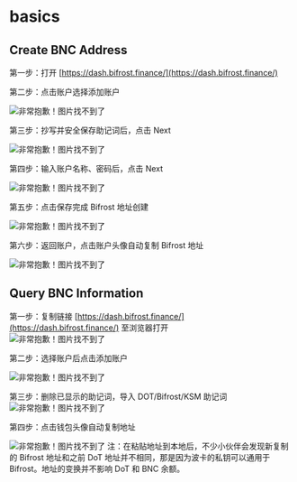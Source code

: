 # basics

## Create BNC Address

第一步：打开 [https://dash.bifrost.finance/](https://dash.bifrost.finance/)

第二步：点击账户选择添加账户

![&#x975E;&#x5E38;&#x62B1;&#x6B49;&#xFF01;&#x56FE;&#x7247;&#x627E;&#x4E0D;&#x5230;&#x4E86;](https://whitepaper.bifrost.finance/zh/Picture4.png)

第三步：抄写并安全保存助记词后，点击 Next

![&#x975E;&#x5E38;&#x62B1;&#x6B49;&#xFF01;&#x56FE;&#x7247;&#x627E;&#x4E0D;&#x5230;&#x4E86;](https://whitepaper.bifrost.finance/zh/Picture5.png)

第四步：输入账户名称、密码后，点击 Next

![&#x975E;&#x5E38;&#x62B1;&#x6B49;&#xFF01;&#x56FE;&#x7247;&#x627E;&#x4E0D;&#x5230;&#x4E86;](https://whitepaper.bifrost.finance/zh/Picture6.png)

第五步：点击保存完成 Bifrost 地址创建

![&#x975E;&#x5E38;&#x62B1;&#x6B49;&#xFF01;&#x56FE;&#x7247;&#x627E;&#x4E0D;&#x5230;&#x4E86;](https://whitepaper.bifrost.finance/zh/Picture9.png)

第六步：返回账户，点击账户头像自动复制 Bifrost 地址

![&#x975E;&#x5E38;&#x62B1;&#x6B49;&#xFF01;&#x56FE;&#x7247;&#x627E;&#x4E0D;&#x5230;&#x4E86;](https://whitepaper.bifrost.finance/zh/Picture17.png)

## Query BNC Information

第一步：复制链接 [https://dash.bifrost.finance/](https://dash.bifrost.finance/) 至浏览器打开  
![&#x975E;&#x5E38;&#x62B1;&#x6B49;&#xFF01;&#x56FE;&#x7247;&#x627E;&#x4E0D;&#x5230;&#x4E86;](https://whitepaper.bifrost.finance/zh/Picture1.png)

第二步：选择账户后点击添加账户

![&#x975E;&#x5E38;&#x62B1;&#x6B49;&#xFF01;&#x56FE;&#x7247;&#x627E;&#x4E0D;&#x5230;&#x4E86;](https://whitepaper.bifrost.finance/zh/Picture2.png)

第三步：删除已显示的助记词，导入 DOT/Bifrost/KSM 助记词  
![&#x975E;&#x5E38;&#x62B1;&#x6B49;&#xFF01;&#x56FE;&#x7247;&#x627E;&#x4E0D;&#x5230;&#x4E86;](https://ss1.bdstatic.com/70cFvXSh_Q1YnxGkpoWK1HF6hhy/it/u=2792427804,2627920739&fm=26&gp=0.jpg)

第四步：点击钱包头像自动复制地址

![&#x975E;&#x5E38;&#x62B1;&#x6B49;&#xFF01;&#x56FE;&#x7247;&#x627E;&#x4E0D;&#x5230;&#x4E86;](https://ss0.bdstatic.com/70cFvHSh_Q1YnxGkpoWK1HF6hhy/it/u=4021148431,2514567399&fm=26&gp=0.jpg) 注：在粘贴地址到本地后，不少小伙伴会发现新复制的 Bifrost 地址和之前 DoT 地址并不相同，那是因为波卡的私钥可以通用于 Bifrost。地址的变换并不影响 DoT 和 BNC 余额。

